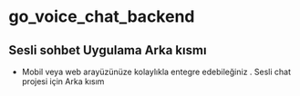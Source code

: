 # go_voice_chat_backend

## Sesli sohbet Uygulama Arka kısmı

* Mobil veya web arayüzünüze kolaylıkla entegre edebileğiniz . Sesli chat projesi için Arka kısım 
